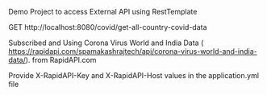 Demo Project to access External API using RestTemplate

GET http://localhost:8080/covid/get-all-country-covid-data

Subscribed and Using Corona Virus World and India Data ( https://rapidapi.com/spamakashrajtech/api/corona-virus-world-and-india-data/).
from RapidAPI.com

Provide X-RapidAPI-Key and X-RapidAPI-Host values in the application.yml file
